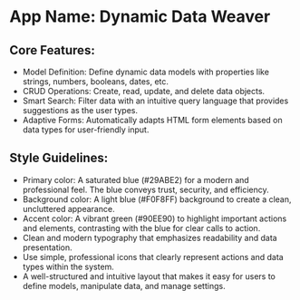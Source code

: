 # **App Name**: Dynamic Data Weaver

## Core Features:

- Model Definition: Define dynamic data models with properties like strings, numbers, booleans, dates, etc.
- CRUD Operations: Create, read, update, and delete data objects.
- Smart Search: Filter data with an intuitive query language that provides suggestions as the user types.
- Adaptive Forms: Automatically adapts HTML form elements based on data types for user-friendly input.

## Style Guidelines:

- Primary color: A saturated blue (#29ABE2) for a modern and professional feel. The blue conveys trust, security, and efficiency.
- Background color: A light blue (#F0F8FF) background to create a clean, uncluttered appearance.
- Accent color: A vibrant green (#90EE90) to highlight important actions and elements, contrasting with the blue for clear calls to action.
- Clean and modern typography that emphasizes readability and data presentation.
- Use simple, professional icons that clearly represent actions and data types within the system.
- A well-structured and intuitive layout that makes it easy for users to define models, manipulate data, and manage settings.